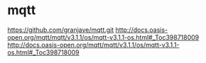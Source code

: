 # mqtt
https://github.com/granjave/mqtt.git
http://docs.oasis-open.org/mqtt/mqtt/v3.1.1/os/mqtt-v3.1.1-os.html#_Toc398718009
http://docs.oasis-open.org/mqtt/mqtt/v3.1.1/os/mqtt-v3.1.1-os.html#_Toc398718009
